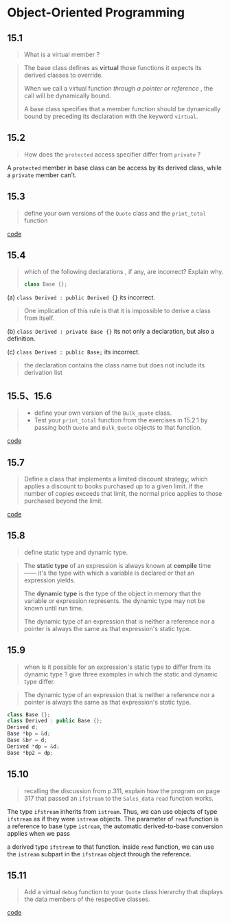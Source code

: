 # Object-Oriented Programming

## 15.1

> What is a virtual member ?

> The base class defines as **virtual** those functions it expects its derived classes to override.
>
> When we call a virtual function *through a pointer or reference* , the call will be dynamically bound.
>
> A base class specifies that a member function should be dynamically bound by preceding its declaration with the keyword `virtual`.

## 15.2

> How does the `protected` access specifier differ from `private` ?

A `protected` member in base class can be access  by its derived class, while a `private` member can't.

## 15.3

> define your own versions of the `Quote` class and the `print_total` function

[code](./exercise15_3.cpp)

## 15.4

> which of the following declarations , if any, are incorrect? Explain why.
>
> ```c++
> class Base {};
> ```
>
> 

(a) `class Derived : public Derived {}` its incorrect. 

> One implication of this rule is that it is impossible to derive a class from itself.

(b) `class Derived : private Base {}` its not only a declaration, but also a definition.

(c) `class Derived : public Base;` its incorrect.

> the declaration contains the class name but does not include its derivation list

## 15.5、15.6

> - define your own version of the `Bulk_quote` class.
> - Test your `print_total` function from the exercises in 15.2.1 by passing both `Quote` and `Bulk_Quote` objects to that function.

[code](./exercise15_5.cpp)

## 15.7

> Define a class that implements a limited discount strategy, which applies a discount to books purchased up to a given limit. if the number of copies exceeds that limit, the normal price applies to those purchased beyond the limit.

[code](./exercise15_7.cpp)

## 15.8

> define static type and dynamic type.

> The **static type** of an expression is always known at **compile** time —— it's the type with which a variable is declared or that an expression yields.
>
> The **dynamic type** is the type of the object in memory that the variable or expression represents. the dynamic type may not be known until run time.
>
> The dynamic type of an expression that is neither a reference nor a pointer is always the same as that expression's static type.

## 15.9

> when is it possible for an expression's static type to differ from its dynamic type ? give three examples in which the static and dynamic type differ.

> The dynamic type of an expression that is neither a reference nor a pointer is always the same as that expression's static type.

```c++
class Base {};
class Derived : public Base {};
Derived d;
Base *bp = &d;
Base &br = d;
Derived *dp = &d;
Base *bp2 = dp;
```

## 15.10

> recalling the discussion from p.311, explain how the program on page 317 that passed an `ifstream` to the `Sales_data` `read` function works.

The type `ifstream` inherits from `istream`. Thus, we can use objects of type `ifstream` as if they were `istream` objects. The parameter of `read` function is a reference to base type `istream`, the automatic derived-to-base conversion applies when we pass  

 a derived type `ifstream` to that function. inside `read` function, we can use the `istream` subpart in the `ifstream` object through the reference.

## 15.11

> Add a virtual `debug` function to your `Quote` class hierarchy that displays the data members of the respective classes.

[code](./exercise15_7.cpp)